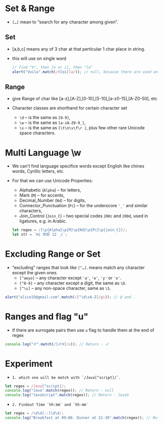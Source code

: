 # Set & Range

- `[…]` mean to “search for any character among given”.

## Set

- [a,b,c] means any of 3 char at that perticular 1 char place in string.
- this will use on single word

  ```js
  // find "V", then [o or i], then "la"
  alert("Voila".match(/V[oi]la/)); // null, because there are used on 2 chars(o,i).
  ```

## Range

- give Range of char like [a-z],[A-Z],[0-10],[5-10],[a-z0-15],[A-Z0-50], etc

- Character classes are shorthand for certain character set

  - `\d` – is the same as `[0-9]`,
  - `\w` – is the same as `[a-zA-Z0-9_]`,
  - `\s` – is the same as `[\t\n\v\f\r ]`, plus few other rare Unicode space characters.

# Multi Language \w

- We can't find language specifice words except English like chines words, Cyrillic letters, etc.
- For that we can use Unicode Properties:

  - Alphabetic (`Alpha`) – for letters,
  - Mark (`M`) – for accents,
  - Decimal_Number (`Nd`) – for digits,
  - Connector_Punctuation (`Pc`) – for the underscore `'_'` and similar characters,
  - Join_Control (`Join_C`) – two special codes `200c` and `200d`, used in ligatures, e.g. in Arabic.

  ```js
  let regex = /[\p{Alpha}\p{M}\p{Nd}\p{Pc}\p{join_C}]/;
  let str = `Hi 你好 12 _c`;
  ```

# Excluding Range or Set

- “excluding” ranges that look like `[^…]`. means match any character except the given ones.
  - `[^aeyo]` – any character except `'a'`, `'e'`, `'y'` or `'o'`.
  - `[^0-9]` – any character except a digit, the same as `\D`.
  - `[^\s]` – any non-space character, same as `\S`.

```js
alert("alice15@gmail.com".match(/[^\d\sA-Z]/gi)); // @ and .
```

# Ranges and flag "u"

- If there are surrogate pairs then use `u` flag to handle them at the end of regex

```js
console.log("𝒳".match(/[𝒳𝒴]/u)); // Return - 𝒳
```

# Experiment

-     1. which one will be match with `/Java[^script]/`.

```js
let regex = /Java[^script]/;
console.log("Java".match(regex)); // Return - null
console.log("JavaScript".match(regex)); // Return - JavaS
```

-     2. Findout Time `hh:mm` and `hh-mm`

```js
let regex = /\d\d[-:]\d\d/;
console.log("Breakfast at 09:00. Dinner at 21-30".match(regex)); // Return - 09:00 , 21-30
```
